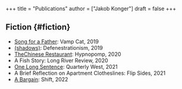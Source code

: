 +++
title = "Publications"
author = ["Jakob Konger"]
draft = false
+++

## Fiction {#fiction}

-   [Song for a Father](https://www.vampcatmag.com/post/song-father-jakob-konger): Vamp Cat, 2019
-   [(shadows)](https://defenestrationism.net/(shadows)/): Defenestrationism, 2019
-   [TheChinese Restaurant](https://hypnopompblog.wordpress.com/2020/12/05/the-chinese-restaurant-by-jakob-konger-fiction/): Hypnopomp, 2020
-   A Fish Story: Long River Review, 2020
-   [One Long Sentence](https://www.quarterlywest.com/issue-102-konger): Quarterly West, 2021
-   A Brief Reflection on Apartment Clotheslines: Flip Sides, 2021
-   [A Bargain](http://ringlingshiftjournal.com/wp-content/uploads/2022/04/SHIFTissue4_web.pdf): Shift, 2022